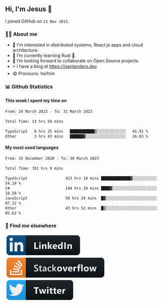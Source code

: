 ## Hi, I'm Jesus 👋

I joined GitHub on `13 Nov 2015`.

<!-- Talking about you -->

### 👨‍💻 About me

- 👦 I'm interested in distributed systems, React.js apps and cloud architecture.
- 🌱 I’m currently learning Rust 🦀.
- 👯 I’m looking forward to collaborate on Open Source projects.
- ⚡️ I have a blog at <https://jsantanders.dev>
- 😄 Pronouns: he/him

### 📊 Github Statistics

#### This week I spent my time on

<!--START_SECTION:weekly-->

```text
From: 24 March 2023 - To: 31 March 2023

Total Time: 13 hrs 59 mins

TypeScript   6 hrs 25 mins   ███████████▒░░░░░░░░░░░░░   45.91 %
Other        3 hrs 43 mins   ██████▓░░░░░░░░░░░░░░░░░░   26.63 %
```

<!--END_SECTION:weekly-->

#### My most used languages

<!--START_SECTION:alltime-->

```text
From: 15 December 2020 - To: 30 March 2023

Total Time: 781 hrs 9 mins

TypeScript                 423 hrs 18 mins █████████████▓░░░░░░░░░░░   54.19 %
C#                         144 hrs 30 mins ████▓░░░░░░░░░░░░░░░░░░░░   18.50 %
JavaScript                 56 hrs 24 mins  █▓░░░░░░░░░░░░░░░░░░░░░░░   07.22 %
Other                      43 hrs 52 mins  █▒░░░░░░░░░░░░░░░░░░░░░░░   05.62 %
```

<!--END_SECTION:alltime-->

### 📢 Find me elsewhere

<p>
  <a target="_blank" href="https://linkedin.com/in/jsantanders">
    <img src="https://github.com/jsantanders/jsantanders/blob/master/img/linkedin.svg" alt="LinkedIn" style="vertical-align:top; margin:4px">
  </a>
  
  <a target="_blank" href="https://stackoverflow.com/users/7318331/jesus-santander">
    <img src="https://github.com/jsantanders/jsantanders/blob/master/img/stackoverflow.svg" alt="StackOverflow" style="vertical-align:top; margin:4px">
  </a>
  
  <a target="_blank" href="http://twitter.com/jsantanders">
    <img src="https://github.com/jsantanders/jsantanders/blob/master/img/twitter.svg" alt="Twitter" style="vertical-align:top; margin:4px">
  </a>
</p>
